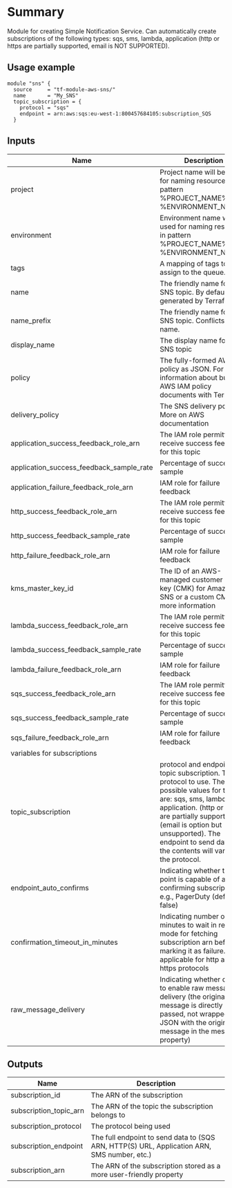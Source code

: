 # Summary

Module for creating Simple Notification Service.
Can automatically create subscriptions of the following types: sqs, sms, lambda, application (http or https are partially supported, email is NOT SUPPORTED).

## Usage example

```hcl
module "sns" {
  source     = "tf-module-aws-sns/"
  name       = "My_SNS"
  topic_subscription = {
    protocol = "sqs"
    endpoint = arn:aws:sqs:eu-west-1:800457684105:subscription_SQS
  }

```

## Inputs

| Name | Description | Type | Default | Required |
|------|-------------|:----:|:-----:|:-----:|
| project | Project name will be used for naming resources in pattern %PROJECT_NAME%-%ENVIRONMENT_NAME% | | "project" | no |
| environment | Environment name will be used for naming resources in pattern %PROJECT_NAME%-%ENVIRONMENT_NAME% | | "test" | no |
| tags | A mapping of tags to assign to the queue. | "map" | {} | no |
| name | The friendly name for the SNS topic. By default generated by Terraform. | "string" | "" | no |
| name_prefix | The friendly name for the SNS topic. Conflicts with name. | "string" | "" | no |
| display_name | The display name for the SNS topic | "string" | "" | no |
| policy | The fully-formed AWS policy as JSON. For more information about building AWS IAM policy documents with Terraform | "string" | "" | no |
| delivery_policy | The SNS delivery policy. More on AWS documentation | "string" | "" | no |
| application_success_feedback_role_arn | The IAM role permitted to receive success feedback for this topic | "string" | "" | no |
| application_success_feedback_sample_rate | Percentage of success to sample | "string" | "" | no |
| application_failure_feedback_role_arn | IAM role for failure feedback | "string" | "" | no |
| http_success_feedback_role_arn | The IAM role permitted to receive success feedback for this topic | "string" | "" | no |
| http_success_feedback_sample_rate | Percentage of success to sample | | 100 | no |
| http_failure_feedback_role_arn | IAM role for failure feedback | "string" | "" | no |
| kms_master_key_id | The ID of an AWS-managed customer master key (CMK) for Amazon SNS or a custom CMK. For more information | "string" | "" | no |
| lambda_success_feedback_role_arn | The IAM role permitted to receive success feedback for this topic | "string" | "" | no |
| lambda_success_feedback_sample_rate | Percentage of success to sample | "" | 100 | no |
| lambda_failure_feedback_role_arn | IAM role for failure feedback | "string" | "" | no |
| sqs_success_feedback_role_arn | The IAM role permitted to receive success feedback for this topic | "string" | "" | no |
| sqs_success_feedback_sample_rate | Percentage of success to sample | | 100 | no |
| sqs_failure_feedback_role_arn | IAM role for failure feedback | "string" | "" | no |
| variables for subscriptions |
| topic_subscription | protocol and endpoint for topic subscription. The protocol to use. The possible values for this are: sqs, sms, lambda, application. (http or https are partially supported) (email is option but unsupported). The endpoint to send data to, the contents will vary with the protocol. | "map" | { protocol = "" endpoint = "" } | no |
| endpoint_auto_confirms | Indicating whether the end point is capable of auto confirming subscription e.g., PagerDuty (default is false) | "string" | "false" | no |
| confirmation_timeout_in_minutes | Indicating number of minutes to wait in retying mode for fetching subscription arn before marking it as failure. Only applicable for http and https protocols | | 1 | no |
| raw_message_delivery | Indicating whether or not to enable raw message delivery (the original message is directly passed, not wrapped in JSON with the original message in the message property) | "string" | "false" | no |



## Outputs

| Name | Description |
|------|-------------|
| subscription_id | The ARN of the subscription |
| subscription_topic_arn | The ARN of the topic the subscription belongs to |
| subscription_protocol | The protocol being used |
| subscription_endpoint | The full endpoint to send data to (SQS ARN, HTTP(S) URL, Application ARN, SMS number, etc.) |
| subscription_arn | The ARN of the subscription stored as a more user-friendly property |
